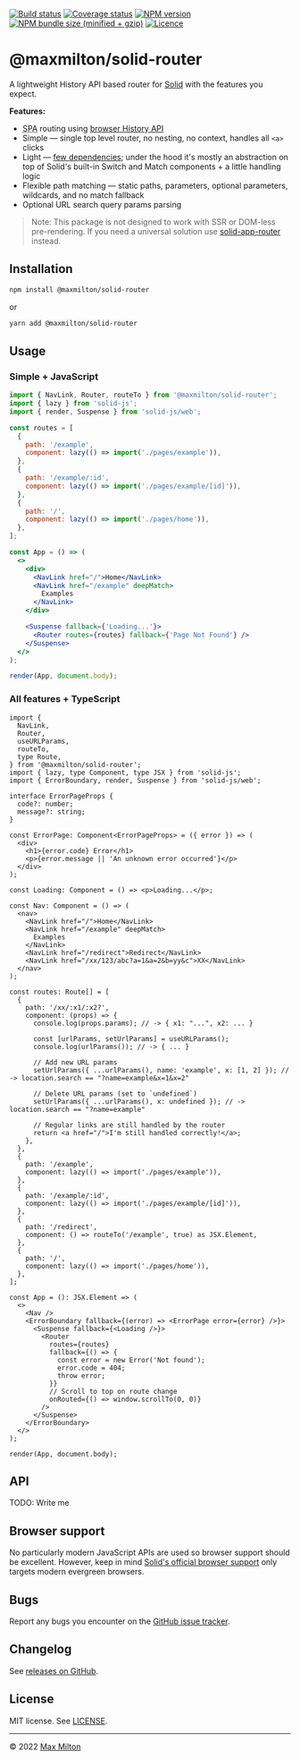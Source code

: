 [![Build status](https://img.shields.io/github/actions/workflow/status/maxmilton/solid-router/ci.yml?branch=master)](https://github.com/maxmilton/solid-router/actions)
[![Coverage status](https://img.shields.io/codeclimate/coverage/maxmilton/solid-router)](https://codeclimate.com/github/maxmilton/solid-router)
[![NPM version](https://img.shields.io/npm/v/@maxmilton/solid-router.svg)](https://www.npmjs.com/package/@maxmilton/solid-router)
[![NPM bundle size (minified + gzip)](https://img.shields.io/bundlephobia/minzip/@maxmilton/solid-router.svg)](https://bundlephobia.com/result?p=@maxmilton/solid-router)
[![Licence](https://img.shields.io/github/license/maxmilton/solid-router.svg)](https://github.com/maxmilton/solid-router/blob/master/LICENSE)

# @maxmilton/solid-router

A lightweight History API based router for [Solid](https://github.com/solidjs/solid) with the features you expect.

**Features:**

- <abbr title="Single Page App">SPA</abbr> routing using [browser History API](https://developer.mozilla.org/en-US/docs/Web/API/History_API)
- Simple — single top level router, no nesting, no context, handles all `<a>` clicks
- Light — [few dependencies](https://npm.anvaka.com/#/view/2d/%2540maxmilton%252Fsolid-router); under the hood it's mostly an abstraction on top of Solid's built-in Switch and Match components + a little handling logic
- Flexible path matching — static paths, parameters, optional parameters, wildcards, and no match fallback
- Optional URL search query params parsing

> Note: This package is not designed to work with SSR or DOM-less pre-rendering. If you need a universal solution use [solid-app-router](https://github.com/solidjs/solid-app-router) instead.

## Installation

```sh
npm install @maxmilton/solid-router
```

or

```sh
yarn add @maxmilton/solid-router
```

## Usage

### Simple + JavaScript

```jsx
import { NavLink, Router, routeTo } from '@maxmilton/solid-router';
import { lazy } from 'solid-js';
import { render, Suspense } from 'solid-js/web';

const routes = [
  {
    path: '/example',
    component: lazy(() => import('./pages/example')),
  },
  {
    path: '/example/:id',
    component: lazy(() => import('./pages/example/[id]')),
  },
  {
    path: '/',
    component: lazy(() => import('./pages/home')),
  },
];

const App = () => (
  <>
    <div>
      <NavLink href="/">Home</NavLink>
      <NavLink href="/example" deepMatch>
        Examples
      </NavLink>
    </div>

    <Suspense fallback={'Loading...'}>
      <Router routes={routes} fallback={'Page Not Found'} />
    </Suspense>
  </>
);

render(App, document.body);
```

### All features + TypeScript

```tsx
import {
  NavLink,
  Router,
  useURLParams,
  routeTo,
  type Route,
} from '@maxmilton/solid-router';
import { lazy, type Component, type JSX } from 'solid-js';
import { ErrorBoundary, render, Suspense } from 'solid-js/web';

interface ErrorPageProps {
  code?: number;
  message?: string;
}

const ErrorPage: Component<ErrorPageProps> = ({ error }) => (
  <div>
    <h1>{error.code} Error</h1>
    <p>{error.message || 'An unknown error occurred'}</p>
  </div>
);

const Loading: Component = () => <p>Loading...</p>;

const Nav: Component = () => (
  <nav>
    <NavLink href="/">Home</NavLink>
    <NavLink href="/example" deepMatch>
      Examples
    </NavLink>
    <NavLink href="/redirect">Redirect</NavLink>
    <NavLink href="/xx/123/abc?a=1&a=2&b=yy&c">XX</NavLink>
  </nav>
);

const routes: Route[] = [
  {
    path: '/xx/:x1/:x2?',
    component: (props) => {
      console.log(props.params); // -> { x1: "...", x2: ... }

      const [urlParams, setUrlParams] = useURLParams();
      console.log(urlParams()); // -> { ... }

      // Add new URL params
      setUrlParams({ ...urlParams(), name: 'example', x: [1, 2] }); // -> location.search == "?name=example&x=1&x=2"

      // Delete URL params (set to `undefined`)
      setUrlParams({ ...urlParams(), x: undefined }); // -> location.search == "?name=example"

      // Regular links are still handled by the router
      return <a href="/">I'm still handled correctly!</a>;
    },
  },
  {
    path: '/example',
    component: lazy(() => import('./pages/example')),
  },
  {
    path: '/example/:id',
    component: lazy(() => import('./pages/example/[id]')),
  },
  {
    path: '/redirect',
    component: () => routeTo('/example', true) as JSX.Element,
  },
  {
    path: '/',
    component: lazy(() => import('./pages/home')),
  },
];

const App = (): JSX.Element => (
  <>
    <Nav />
    <ErrorBoundary fallback={(error) => <ErrorPage error={error} />}>
      <Suspense fallback={<Loading />}>
        <Router
          routes={routes}
          fallback={() => {
            const error = new Error('Not found');
            error.code = 404;
            throw error;
          }}
          // Scroll to top on route change
          onRouted={() => window.scrollTo(0, 0)}
        />
      </Suspense>
    </ErrorBoundary>
  </>
);

render(App, document.body);
```

## API

TODO: Write me

<!-- [regexparam](https://github.com/lukeed/regexparam) -->
<!-- [qss](https://github.com/lukeed/qss) -->

## Browser support

No particularly modern JavaScript APIs are used so browser support should be excellent. However, keep in mind [Solid's official browser support](https://github.com/solidjs/solid#browser-support) only targets modern evergreen browsers.

## Bugs

Report any bugs you encounter on the [GitHub issue tracker](https://github.com/maxmilton/new-tab/issues).

## Changelog

See [releases on GitHub](https://github.com/maxmilton/solid-router/releases).

## License

MIT license. See [LICENSE](https://github.com/maxmilton/solid-router/blob/master/LICENSE).

---

© 2022 [Max Milton](https://maxmilton.com)
